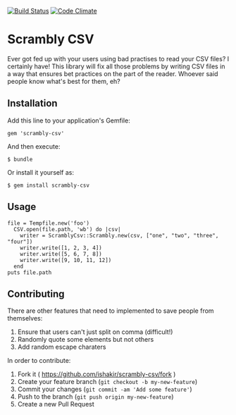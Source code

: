 [![Build Status](https://travis-ci.org/ishakir/scrambly-csv.svg)](https://travis-ci.org/ishakir/scrambly-csv)
[![Code Climate](https://codeclimate.com/github/ishakir/scrambly-csv.png)](https://codeclimate.com/github/ishakir/scrambly-csv)
# Scrambly CSV

Ever got fed up with your users using bad practises to read your CSV files? I certainly have! This library will fix all those problems by writing CSV files in a way that ensures bet practices on the part of the reader. Whoever said people know what's best for them, eh?

## Installation

Add this line to your application's Gemfile:

    gem 'scrambly-csv'

And then execute:

    $ bundle

Or install it yourself as:

    $ gem install scrambly-csv

## Usage

    file = Tempfile.new('foo')
      CSV.open(file.path, 'wb') do |csv|
        writer = ScramblyCsv::Scrambly.new(csv, ["one", "two", "three", "four"])
        writer.write([1, 2, 3, 4])
        writer.write([5, 6, 7, 8])
        writer.write([9, 10, 11, 12])
      end
    puts file.path 

## Contributing

There are other features that need to implemented to save people from themselves:

1. Ensure that users can't just split on comma (difficult!)
2. Randomly quote some elements but not others
3. Add random escape charaters

In order to contribute:

1. Fork it ( https://github.com/ishakir/scrambly-csv/fork )
2. Create your feature branch (`git checkout -b my-new-feature`)
3. Commit your changes (`git commit -am 'Add some feature'`)
4. Push to the branch (`git push origin my-new-feature`)
5. Create a new Pull Request
